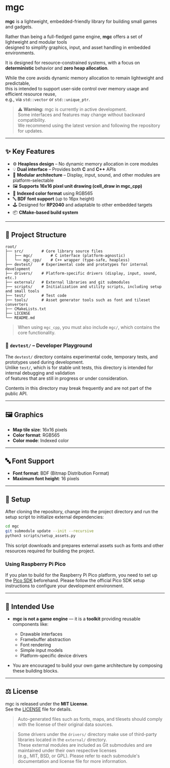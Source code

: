 # mgc

**mgc** is a lightweight, embedded-friendly library for building small games and gadgets.

Rather than being a full-fledged game engine, **mgc** offers a set of lightweight and modular tools  
designed to simplify graphics, input, and asset handling in embedded environments.

It is designed for resource-constrained systems, with a focus on **deterministic** behavior and **zero heap allocation**.

While the core avoids dynamic memory allocation to remain lightweight and predictable,  
this is intended to support user-side control over memory usage and efficient resource reuse,  
e.g., via `std::vector` or `std::unique_ptr`.


> ⚠️ **Warning:** mgc is currently in active development.  
> Some interfaces and features may change without backward compatibility.  
> We recommend using the latest version and following the repository for updates.

---

## ✨ Key Features

- ⚙️ **Heapless design** – No dynamic memory allocation in core modules
- 💡 **Dual interface** – Provides both **C** and **C++** APIs
- 🧱 **Modular architecture** – Display, input, sound, and other modules are platform-selectable
- 🖼️ **Supports 16x16 pixel unit drawing (cell_draw in mgc_cpp)**
- 🎨 **Indexed color format** using RGB565
- 🔤 **BDF font support** (up to 16px height)
- 🕹️ Designed for **RP2040** and adaptable to other embedded targets
- 📦 **CMake-based build system**

---

## 📁 Project Structure

```
root/
├── src/        # Core library source files
│   ├── mgc/        # C interface (platform-agnostic)
│   └── mgc_cpp/    # C++ wrapper (type-safe, heapless)
├── devtest/    # Experimental code and prototypes for internal development
├── drivers/    # Platform-specific drivers (display, input, sound, etc.)
├── external/   # External libraries and git submodules
├── scripts/    # Initialization and utility scripts, including setup and small tools
├── test/       # Test code
├── tools/      # Asset generator tools such as font and tileset converters
├── CMakeLists.txt
├── LICENSE
└── README.md
```

> When using `mgc_cpp`, you must also include `mgc/`, which contains the core functionality.

### 🧪 `devtest/` – Developer Playground

The `devtest/` directory contains experimental code, temporary tests, and prototypes used during development.  
Unlike `test/`, which is for stable unit tests, this directory is intended for internal debugging and validation  
of features that are still in progress or under consideration.

Contents in this directory may break frequently and are not part of the public API.

---

## 🖼️ Graphics

- **Map tile size**: 16x16 pixels
- **Color format**: RGB565
- **Color mode**: Indexed color

---

## 🔤 Font Support

- **Font format**: BDF (Bitmap Distribution Format)
- **Maximum font height**: 16 pixels

---

## 🚀 Setup

After cloning the repository, change into the project directory and run the setup script to initialize external dependencies:

```bash
cd mgc
git submodule update --init --recursive
python3 scripts/setup_assets.py
```
This script downloads and prepares external assets such as fonts and other resources required for building the project.

### Using Raspberry Pi Pico
If you plan to build for the Raspberry Pi Pico platform, you need to set up the [Pico SDK](https://github.com/raspberrypi/pico-sdk) beforehand.
Please follow the official Pico SDK setup instructions to configure your development environment.

---

## 🧰 Intended Use

- **mgc is not a game engine** — it is a **toolkit** providing reusable components like:
  - Drawable interfaces
  - Framebuffer abstraction
  - Font rendering
  - Simple input models
  - Platform-specific device drivers

- You are encouraged to build your own game architecture by composing these building blocks.

---

## ⚖️ License

mgc is released under the **MIT License**.  
See the [LICENSE](./LICENSE) file for details.

> Auto-generated files such as fonts, maps, and tilesets should comply with the license of their original data sources.

> Some drivers under the `drivers/` directory make use of third-party libraries located in the `external/` directory.  
> These external modules are included as Git submodules and are maintained under their own respective licenses  
> (e.g., MIT, BSD, or GPL). Please refer to each submodule's documentation and license file for more information.